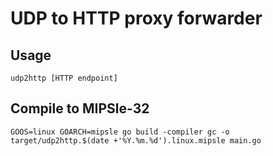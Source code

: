 # UDP to HTTP proxy forwarder

## Usage

```shell
udp2http [HTTP endpoint]
```

## Compile to MIPSle-32

```shell
GOOS=linux GOARCH=mipsle go build -compiler gc -o target/udp2http.$(date +'%Y.%m.%d').linux.mipsle main.go
```
